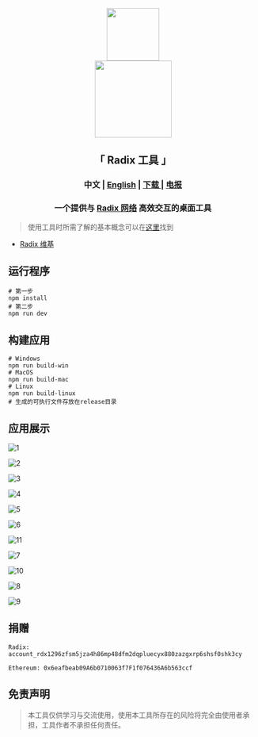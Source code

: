 <div align="center">
    <img style="user-select:none" draggable="false" src="public/electron.png" width="106">
</div>

<div align="center">
    <img style="user-select:none" draggable="false" src="public/RunsOnRadix.webp" width="155">
</div>

<h2 align="center">「 Radix 工具 」</h2>

<h3 align="center">
    中文 | 
    <a href="README.md">English</a> | 
    <a href="https://github.com/atlantis-l/Radix-Desktop-Tool/releases">
        下载
    </a> | <a href="https://t.me/radix_desktop_tool">电报</a>
</h3>

<h3 align="center">
    一个提供与 <a href="https://www.radixdlt.com/">Radix 网络</a> 高效交互的桌面工具
</h3>

> 使用工具时所需了解的基本概念可以在[这里](https://docs.radixdlt.com/)找到

<ul>
    <li>
        <a href="https://radix.wiki/ecosystem/radix-desktop-tool">Radix 维基</a>
    </li>
</ul>

## 运行程序

```shell
# 第一步
npm install
# 第二步
npm run dev
```

## 构建应用

```shell
# Windows
npm run build-win
# MacOS
npm run build-mac
# Linux
npm run build-linux
# 生成的可执行文件存放在release目录
```

## 应用展示

![1](public/screenshots/zh/1.png)

![2](public/screenshots/zh/2.png)

![3](public/screenshots/zh/3.png)

![4](public/screenshots/zh/4.png)

![5](public/screenshots/zh/5.png)

![6](public/screenshots/zh/6.png)

![11](public/screenshots/zh/11.png)

![7](public/screenshots/zh/7.png)

![10](public/screenshots/zh/10.png)

![8](public/screenshots/zh/8.png)

![9](public/screenshots/zh/9.png)

## 捐赠

```shell
Radix: account_rdx1296zfsm5jza4h86mp48dfm2dqpluecyx880zazgxrp6shsf0shk3cy

Ethereum: 0x6eafbeab09A6b0710063f7F1f076436A6b563ccf
```

## 免责声明

> 本工具仅供学习与交流使用，使用本工具所存在的风险将完全由使用者承担，工具作者不承担任何责任。
